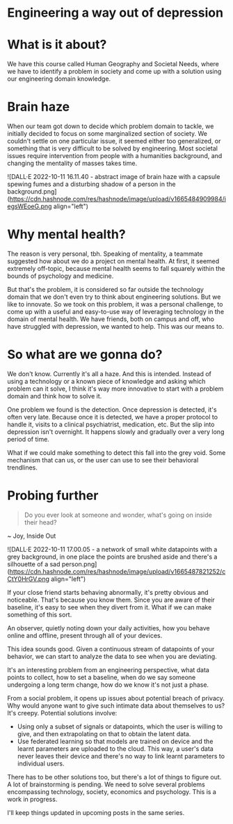 # Engineering a way out of depression

# What is it about?

We have this course called Human Geography and Societal Needs, where we have to identify a problem in society and come up with a solution using our engineering domain knowledge.

# Brain haze

When our team got down to decide which problem domain to tackle, we initially decided to focus on some marginalized section of society. We couldn't settle on one particular issue, it seemed either too generalized, or something that is very difficult to be solved by engineering. Most societal issues require intervention from people with a humanities background, and changing the mentality of masses takes time.

![DALL·E 2022-10-11 16.11.40 - abstract image of brain haze with a capsule spewing fumes and a disturbing shadow of a person in the background.png](https://cdn.hashnode.com/res/hashnode/image/upload/v1665484909984/iegsWEoeG.png align="left")

# Why mental health?

The reason is very personal, tbh.  Speaking of mentality, a teammate suggested how about we do a project on mental health. At first, it seemed extremely off-topic, because mental health seems to fall squarely within the bounds of psychology and medicine.

But that's the problem, it is considered so far outside the technology domain that we don't even try to think about engineering solutions. But we like to innovate. So we took on this problem, it was a personal challenge, to come up with a useful and easy-to-use way of leveraging technology in the domain of mental health. We have friends, both on campus and off, who have struggled with depression, we wanted to help. This was our means to.

# So what are we gonna do?

We don't know. Currently it's all a haze. And this is intended. Instead of using a technology or a known piece of knowledge and asking which problem can it solve, I think it's way more innovative to start with a problem domain and think how to solve it.

One problem we found is the detection. Once depression is detected, it's often very late. Because once it is detected, we have a proper protocol to handle it, visits to a clinical psychiatrist, medication, etc. But the slip into depression isn't overnight. It happens slowly and gradually over a very long period of time.

What if we could make something to detect this fall into the grey void. Some mechanism that can us, or the user can use to see their behavioral trendlines.

# Probing further

> Do you ever look at someone and wonder, what's going on inside their head?

~ Joy, Inside Out

![DALL·E 2022-10-11 17.00.05 - a network of small white datapoints with a grey background, in one place the points are brushed aside and there's a silhouette of a sad person.png](https://cdn.hashnode.com/res/hashnode/image/upload/v1665487821252/cCtY0HrGV.png align="left")

If your close friend starts behaving abnormally, it's pretty obvious and noticeable. That's because you know them. Since you are aware of their baseline, it's easy to see when they divert from it. What if we can make something of this sort.

An observer, quietly noting down your daily activities, how you behave online and offline, present through all of your devices.

This idea sounds good. Given a continuous stream of datapoints of your behavior, we can start to analyze the data to see when you are deviating.

It's an interesting problem from an engineering perspective, what data points to collect, how to set a baseline, when do we say someone undergoing a long term change, how do we know it's not just a phase.

From a social problem, it opens up issues about potential breach of privacy. Why would anyone want to give such intimate data about themselves to us? It's creepy. Potential solutions involve:

* Using only a subset of signals or datapoints, which the user is willing to give, and then extrapolating on that to obtain the latent data.
* Use federated learning so that models are trained on device and the learnt parameters are uploaded to the cloud. This way, a user's data never leaves their device and there's no way to link learnt parameters to individual users.

There has to be other solutions too, but there's a lot of things to figure out. A lot of brainstorming is pending. We need to solve several problems encompassing technology, society, economics and psychology. This is a work in progress.

I'll keep things updated in upcoming posts in the same series.
